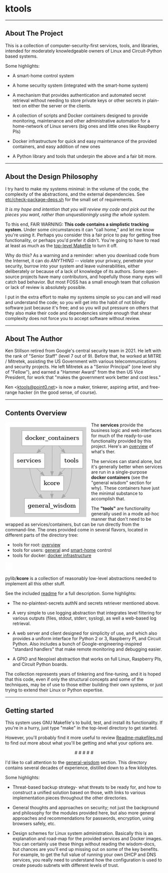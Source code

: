 # ktools

- - -

## About The Project

This is a collection of computer-security-first services, tools, and
libraries, intended for moderately knowledgeable owners of Linux and
Circuit-Python based systems.

Some highlights:

- A smart-home control system

- A home security system (integrated with the smart-home system)

- A mechanism that provides authentication and automated secret retrieval
  without needing to store private keys or other secrets in plain-text on
  either the server or the clients.

- A collection of scripts and Docker containers designed to provide
  monitoring, maintenance and other administrative automation for a
  home-network of Linux servers (big ones and little ones like Raspberry PIs)

- Docker infrastructure for quick and easy maintenance of the provided
  containers, and easy addition of new ones

- A Python library and tools that underpin the above and a fair bit more.

- - -

## About the Design Philosophy

I try hard to make my systems minimal: in the volume of the code, the
complexity of the abstractions, and the external dependencies.  See
[etc/check-package-deps.sh](etc/check-package-deps.sh) for the small set of
requirements.

*It is my hope and intention that you will review my code and pick out the
pieces you want, rather than unquestioningly using the whole system.*

To this end, FAIR WARNING: **This code contains a simplistic tracking system.**
Under some circumstances it can "call home," and let me know you're using it.
Perhaps you consider this a fair price to pay for getting free functionality,
or perhaps you'd prefer it didn't.  You're going to have to read at least as
much as the [top-level Makefile](./Makefile) to turn it off.

Why do this?  As a warning and a reminder: when you download code from the
Internet, it can do *ANYTHING* -- violate your privacy, penetrate your
security, burrow into your system and leave vulnerabilities, either
deliberately or because of a lack of knowledge of its authors.  Some
open-source projects have many contributors, and hopefully those many eyes
will catch bad behavior.  But most FOSS has a small enough team that
collusion or lack of review is absolutely possible.

I put in the extra effort to make my systems simple so you can and will read
and understand the code; so you will get into the habit of not blindly
software just because it's free; and so you will put pressure on others that 
they also make their code and dependencies simple enough that shear complexity 
does not force you to accept software without review.

- - -

## About The Author

Ken Stillson retired from Google's central security team in 2021.  He left
with the rank of "Senior Staff" (level 7 out of 9).  Before that, he worked at
MITRE / Mitretek, assisting the US Government with various telecommunications
and security projects.  He left Mitretek as a "Senior Principal" (one level
shy of "Fellow"), and earned a "Hammer Award" from the then US Vice President,
for work that "makes the government work better and cost less."

Ken <<ktools@point0.net>> is now a maker, tinkerer, aspiring artist, and
free-range hacker (in the good sense, of course).

- - -

## Contents Overview

<img align="left" src="etc/graphviz/overview.png">

The **services** provide the business logic and web interfaces for much of the ready-to-use  functionality provided by this project.  Here's an [overview](services.README.md) of what's ther.

The services can stand alone, but it's generally better when services are run in a single-purpose **docker containers** (see the "general wisdom" section for why).  These containers have just the minimal substance to accomplish that.

The **"tools"** are functionality generally used in a mode ad-hoc manner that don't need to be wrapped as services/containers, but can be run directly from the command-line.  The ones provided come in several flavors, located in different parts of the directory tree:

- tools for root: [overview](tools-for-root/README-root-tools.md)
- tools for users: [general](pylib/tools/README-user-tools.md) and [smart-home](pylib/home_control/README-home-control.md) control
- tools for docker:  [docker infrastructure](docker-infrastructure/README-docker-tools.md)
 
<img src="etc/1x1.png" height=25>  <!-- slimy way to force a break to beyond the image -->


pylib/**kcore** is a collection of reasonably low-level abstractions needed to implement all this other stuff.

See the included [readme](pylib/kcore/README.md) for a full description.  Some highlights:

   - The no-plaintext-secrets authN and secrets retriever mentioned above.

   - A very simple to use logging abstraction that integrates level filtering
     for various outputs (files, stdout, stderr, syslog), as well a web-based
     log retrieval.

   - A web server and client designed for simplicity of use, and which also
     provides a uniform interface for Python 2 or 3, Raspberry PI, and Circuit
     Python.  Also includes a bunch of Google-engineering-inspired "standard
     handlers" that make remote monitoring and debugging easier.

   - A GPIO and Neopixel abstraction that works on full Linux, Raspberry PIs,
     and Circuit Python boards.

The collection represents years of tinkering and fine-tuning, and it is hoped
that this code, even if only the structural concepts and some of the
techniques, may be of use to those either building their own systems, or just
trying to extend their Linux or Python expertise.

- - -

## Getting started

This system uses GNU Makefile's to build, test, and install its functionality.  If you're in a hurry, just type "make" in the top-level directory to get started.

However, you'll probably find it more useful to review [Readme-makefiles.md](Readme-makefiles.md) to find out more about what you'll be getting and what your options are.


<center># # # # #</center>

I'd like to call attention to the [general-wisdom](general-wisdom/README.md) section.  This directory contains several decades of experience, distilled down to a few kilobytes.

Some highlights:

- Threat-based backup strategy- what threats to be ready for, and how to construct a unified solution based on those, with links to various implementation pieces throughout the other directories.

- General thoughts and approaches on security; not just the background and
philosophy for the modules provided here, but also more general approaches and
recommendations for passwords, encryption, using browsers safely, etc.

- Design schemes for Linux system administration.  Basically this is an explanation and road-map for the provided services and Docker images.  You can certainly use these things without reading the wisdom-docs,
but chances are you'll end up missing out on some of the key benefits.  For
example, to get the full value of running your own DHCP and DNS services, you
really need to understand how the configuration is used to create pseudo
subnets with different levels of trust.
